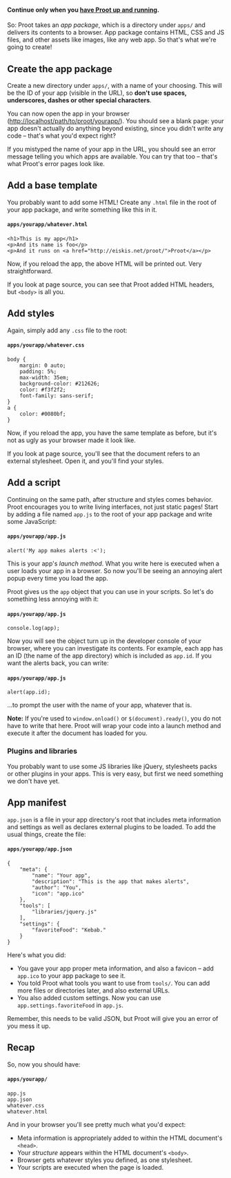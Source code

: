 
#### **Continue only when you [have Proot up and running](?category=tutorials&id=setup-walkthrough).**

So: Proot takes an *app package*, which is a directory under `apps/` and delivers its contents to a browser. App package contains HTML, CSS and JS files, and other assets like images, like any web app. So that's what we're going to create!



## Create the app package

Create a new directory under `apps/`, with a name of your choosing. This will be the ID of your app (visible in the URL), so **don't use spaces, underscores, dashes or other special characters**.

You can now open the app in your browser ([http://localhost/path/to/proot/yourapp/](http://localhost/path/to/proot/yourapp/)). You should see a blank page: your app doesn't actually do anything beyond existing, since you didn't write any code &ndash; that's what you'd expect right?

If you mistyped the name of your app in the URL, you should see an error message telling you which apps are available. You can try that too &ndash; that's what Proot's error pages look like.



## Add a base template

You probably want to add some HTML! Create any `.html` file in the root of your app package, and write something like this in it.

#### `apps/yourapp/whatever.html`
	<h1>This is my app</h1>
	<p>And its name is foo</p>
	<p>And it runs on <a href="http://eiskis.net/proot/">Proot</a></p>

Now, if you reload the app, the above HTML will be printed out. Very straightforward.

If you look at page source, you can see that Proot added HTML headers, but `<body>` is all you.



## Add styles

Again, simply add any `.css` file to the root:

#### `apps/yourapp/whatever.css`
	body {
		margin: 0 auto;
		padding: 5%;
		max-width: 35em;
		background-color: #212626;
		color: #f3f2f2;
		font-family: sans-serif;
	}
	a {
		color: #0080bf;
	}

Now, if you reload the app, you have the same template as before, but it's not as ugly as your browser made it look like.

If you look at page source, you'll see that the document refers to an external stylesheet. Open it, and you'll find your styles.



## Add a script

Continuing on the same path, after structure and styles comes behavior. Proot encourages you to write living interfaces, not just static pages! Start by adding a file named `app.js` to the root of your app package and write some JavaScript:

#### `apps/yourapp/app.js`
	alert('My app makes alerts :<');

This is your app's *launch method*. What you write here is executed when a user loads your app in a browser. So now you'll be seeing an annoying alert popup every time you load the app.

Proot gives us the `app` object that you can use in your scripts. So let's do something less annoying with it:

#### `apps/yourapp/app.js`
	console.log(app);

Now you will see the object turn up in the developer console of your browser, where you can investigate its contents. For example, each app has an ID (the name of the app directory) which is included as `app.id`. If you want the alerts back, you can write:

#### `apps/yourapp/app.js`
	alert(app.id);

...to prompt the user with the name of your app, whatever that is.

**Note:** If you're used to `window.onload()` or `$(document).ready()`, you do not have to write that here. Proot will wrap your code into a launch method and execute it after the document has loaded for you.



### Plugins and libraries

You probably want to use some JS libraries like jQuery, stylesheets packs or other plugins in your apps. This is very easy, but first we need something we don't have yet.



## App manifest

`app.json` is a file in your app directory's root that includes meta information and settings as well as declares external plugins to be loaded. To add the usual things, create the file:

#### `apps/yourapp/app.json`
	{
		"meta": {
			"name": "Your app",
			"description": "This is the app that makes alerts",
			"author": "You",
			"icon": "app.ico"
		},
		"tools": [
			"libraries/jquery.js"
		],
		"settings": {
			"favoriteFood": "Kebab."
		}
	}

Here's what you did:

- You gave your app proper meta information, and also a favicon &ndash; add `app.ico` to your app package to see it.
- You told Proot what tools you want to use from `tools/`. You can add more files or directories later, and also external URLs.
- You also added custom settings. Now you can use `app.settings.favoriteFood` in `app.js`.

Remember, this needs to be valid JSON, but Proot will give you an error of you mess it up.



## Recap

So, now you should have:

#### `apps/yourapp/`

	app.js
	app.json
	whatever.css
	whatever.html

And in your browser you'll see pretty much what you'd expect:

- Meta information is appropriately added to within the HTML document's `<head>`.
- Your *structure* appears within the HTML document's `<body>`.
- Browser gets whatever styles you defined, as one stylesheet.
- Your scripts are executed when the page is loaded.

